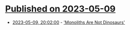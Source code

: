 # [Published on 2023-05-09](index.md)

* [2023-05-09, 20:02:00](https://tech.slashdot.org/story/23/05/09/202206/monoliths-are-not-dinosaurs?utm_source=rss1.0mainlinkanon&utm_medium=feed) - ['Monoliths Are Not Dinosaurs'](https://tech.slashdot.org/story/23/05/09/202206/monoliths-are-not-dinosaurs?utm_source=rss1.0mainlinkanon&utm_medium=feed)
